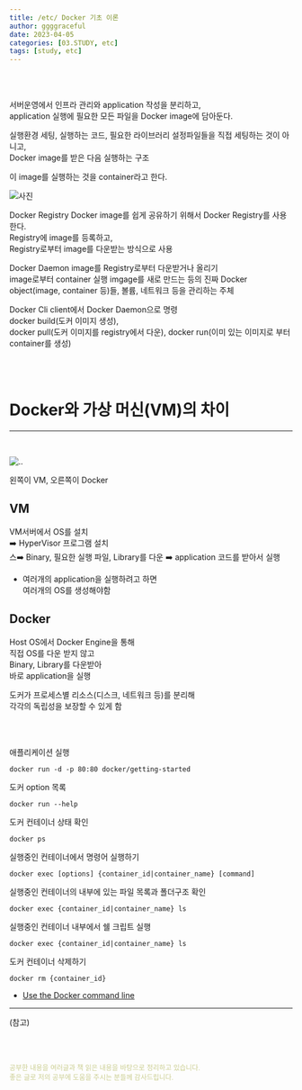 ```yaml
---
title: /etc/ Docker 기초 이론
author: ggggraceful
date: 2023-04-05
categories: [03.STUDY, etc]
tags: [study, etc]
---
```


<br/>
<br/>

서버운영에서 인프라 관리와 application 작성을 분리하고,  
application 실행에 필요한 모든 파일을 Docker image에 담아둔다.

실행환경 세팅, 실행하는 코드, 필요한 라이브러리 설정파일들을 직접 세팅하는 것이 아니고,  
Docker image를 받은 다음 실행하는 구조

이 image를 실행하는 것을 container라고 한다.

![사진](https://user-images.githubusercontent.com/109974940/230051716-c8f95cc3-edfc-4248-ac3b-775c20c87457.png)

Docker Registry
Docker image를 쉽게 공유하기 위해서 Docker Registry를 사용한다.  
Registry에 image를 등록하고,  
Registry로부터 image를 다운받는 방식으로 사용  

Docker Daemon
image를 Registry로부터 다운받거나 올리기  
image로부터 container 실행
imgage를 새로 만드는 등의
진짜 Docker object(image, container 등)들, 볼륨, 네트워크 등을 관리하는 주체

Docker Cli 
client에서 Docker Daemon으로 명령  
docker build(도커 이미지 생성),  
docker pull(도커 이미지를 registry에서 다운), 
docker run(이미 있는 이미지로 부터 container를 생성)

<br/>
<br/>

# Docker와 가상 머신(VM)의 차이

---

<br/>

![..](https://user-images.githubusercontent.com/109974940/230052156-e94d5946-bb1f-4022-a407-5f5acb9d2624.png)

왼쪽이 VM, 오른쪽이 Docker

## VM

VM서버에서 OS를 설치  
➡️ HyperVisor 프로그램 설치  
스➡️ Binary, 필요한 실행 파일, Library를 다운
➡️ application 코드를 받아서 실행

- 여러개의 application을 실행하려고 하면  
  여러개의 OS를 생성해야함

## Docker

Host OS에서 Docker Engine을 통해  
직접 OS를 다운 받지 않고  
Binary, Library를 다운받아  
바로 application을 실행

도커가 프로세스별 리소스(디스크, 네트워크 등)를 분리해  
각각의 독립성을 보장할 수 있게 함


<br/>
<br/>

애플리케이션 실행
```docker
docker run -d -p 80:80 docker/getting-started
```

도커 option 목록
```docker
docker run --help
```

도커 컨테이너 상태 확인
```docker
docker ps
```

실행중인 컨테이너에서 명령어 실행하기
```docker
docker exec [options] {container_id|container_name} [command]
```

실행중인 컨테이너의 내부에 있는 파일 목록과 폴더구조 확인
```docke 
docker exec {container_id|container_name} ls 
```

실행중인 컨테이너 내부에서 쉘 크립트 실행
```docker
docker exec {container_id|container_name} ls 
```

도커 컨테이너 삭제하기
```docker
docker rm {container_id}
```

- [Use the Docker command line](https://docs.docker.com/engine/reference/commandline/cli/)

      
---

(참고)


<br/>
<br/>

<span style="font-size: 12px; color:  #cbce91"> 공부한 내용을 여러글과 책 읽은 내용을 바탕으로 정리하고 있습니다.</span>  
<span style="font-size: 12px; color:  #cbce91"> 좋은 글로 저의 공부에 도움을 주시는 분들께 감사드립니다. </span>

<!--

❤️면접예상질문 ❤️

-->
